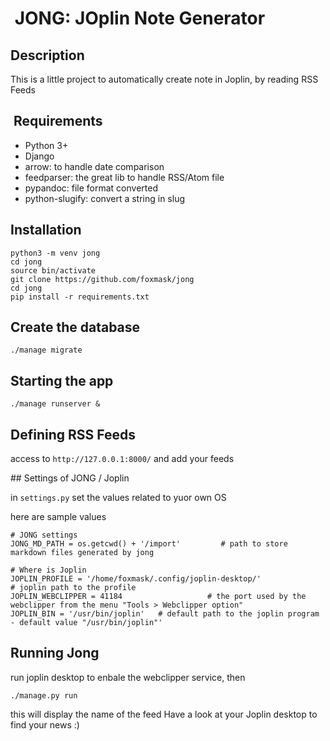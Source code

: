 #  JONG: JOplin Note Generator

## Description

This is a little project to automatically create note in Joplin, by reading RSS Feeds

##  Requirements

* Python 3+
* Django
* arrow: to handle date comparison
* feedparser: the great lib to handle RSS/Atom file
* pypandoc: file format converted
* python-slugify: convert a string in slug

## Installation

```
python3 -m venv jong
cd jong
source bin/activate
git clone https://github.com/foxmask/jong
cd jong
pip install -r requirements.txt
```

## Create the database

```
./manage migrate
```

## Starting the app
```
./manage runserver &
```

## Defining RSS Feeds

access to `http://127.0.0.1:8000/` and add your feeds

## Settings of JONG / Joplin

in `settings.py` set the values related to yuor own OS 

here are sample values

```
# JONG settings
JONG_MD_PATH = os.getcwd() + '/import'         # path to store markdown files generated by jong

# Where is Joplin
JOPLIN_PROFILE = '/home/foxmask/.config/joplin-desktop/'                     # joplin path to the profile
JOPLIN_WEBCLIPPER = 41184                   # the port used by the webclipper from the menu "Tools > Webclipper option"
JOPLIN_BIN = '/usr/bin/joplin'   # default path to the joplin program - default value "/usr/bin/joplin"'
```

## Running Jong

run joplin desktop to enbale the webclipper service, then 
```
./manage.py run 
``` 

this will display the name of the feed 
Have a look at your Joplin desktop to find your news :)
